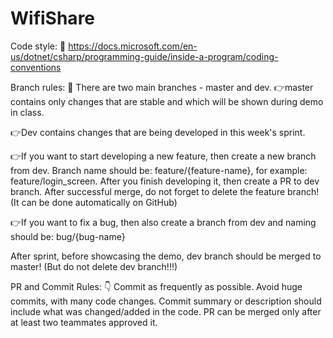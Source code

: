 # WifiShare
Code style: 📃
https://docs.microsoft.com/en-us/dotnet/csharp/programming-guide/inside-a-program/coding-conventions

Branch rules: 🌿
There are two main branches - master and dev.
👉master contains only changes that are stable and which will be shown during demo in class.

👉Dev contains changes that are being developed in this week's sprint.

👉If you want to start developing a new feature, then create a new branch from dev. Branch name should be: feature/{feature-name}, for example: feature/login_screen. After you finish developing it, then create a PR to dev branch. After successful merge, do not forget to delete the feature branch! (It can be done automatically on GitHub)

👉If you want to fix a bug, then also create a branch from dev and naming should be: bug/{bug-name}

After sprint, before showcasing the demo, dev branch should be merged to master! (But do not delete dev branch!!!)

PR and Commit Rules: 👇
Commit as frequently as possible. Avoid huge commits, with many code changes. Commit summary or description should include what was changed/added in the code.
PR can be merged only after at least two teammates approved it.
